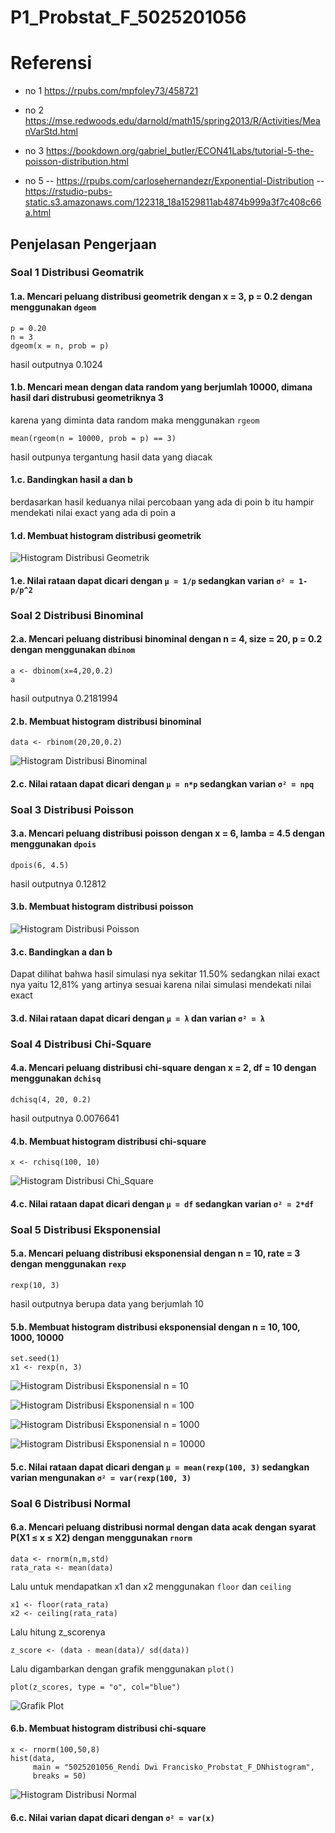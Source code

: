 # P1_Probstat_F_5025201056
# Referensi
- no 1
https://rpubs.com/mpfoley73/458721

- no 2
https://mse.redwoods.edu/darnold/math15/spring2013/R/Activities/MeanVarStd.html

- no 3
https://bookdown.org/gabriel_butler/ECON41Labs/tutorial-5-the-poisson-distribution.html

- no 5
-- https://rpubs.com/carlosehernandezr/Exponential-Distribution
-- https://rstudio-pubs-static.s3.amazonaws.com/122318_18a1529811ab4874b999a3f7c408c66a.html

## Penjelasan Pengerjaan

### Soal 1 Distribusi Geomatrik

#### 1.a. Mencari peluang distribusi geometrik dengan x = 3, p = 0.2 dengan menggunakan `dgeom`
```
p = 0.20
n = 3
dgeom(x = n, prob = p)
```
hasil outputnya 0.1024

#### 1.b. Mencari mean dengan data random yang berjumlah 10000, dimana hasil dari distrubusi geometriknya 3
karena yang diminta data random maka menggunakan `rgeom`
```
mean(rgeom(n = 10000, prob = p) == 3)
```
hasil outpunya tergantung hasil data yang diacak

#### 1.c. Bandingkan hasil a dan b
berdasarkan hasil keduanya nilai percobaan yang ada di poin b itu hampir mendekati nilai exact yang ada di poin a

#### 1.d. Membuat histogram distribusi geometrik

![Histogram Distribusi Geometrik](https://user-images.githubusercontent.com/90760961/162613069-1446064f-3146-455c-9590-225f4aee3172.png)


#### 1.e. Nilai rataan dapat dicari dengan `μ = 1/p` sedangkan varian `σ² = 1-p/p^2` 


### Soal 2 Distribusi Binominal

#### 2.a. Mencari peluang distribusi binominal dengan n = 4, size = 20, p = 0.2 dengan menggunakan `dbinom`
```
a <- dbinom(x=4,20,0.2)
a
```
hasil outputnya 0.2181994

#### 2.b. Membuat histogram distribusi binominal
```data <- rbinom(20,20,0.2)```

![Histogram Distribusi Binominal](https://user-images.githubusercontent.com/90760961/162613123-402a6a0b-7eff-4e5b-aafe-02095157ebf4.png)

#### 2.c. Nilai rataan dapat dicari dengan `μ = n*p` sedangkan varian `σ² = npq` 


### Soal 3 Distribusi Poisson

#### 3.a. Mencari peluang distribusi poisson dengan x = 6, lamba = 4.5 dengan menggunakan `dpois`
```
dpois(6, 4.5)
```
hasil outputnya 0.12812

#### 3.b. Membuat histogram distribusi poisson

![Histogram Distribusi Poisson](https://user-images.githubusercontent.com/90760961/162613162-c38b3f7f-ed84-42bd-8696-c8abf233749b.png)



#### 3.c. Bandingkan a dan b
Dapat dilihat bahwa hasil simulasi nya sekitar 11.50% sedangkan nilai exact nya yaitu 12,81% yang artinya sesuai karena nilai simulasi mendekati nilai exact

#### 3.d. Nilai rataan dapat dicari dengan `μ = λ` dan varian `σ² = λ` 


### Soal 4 Distribusi Chi-Square

#### 4.a. Mencari peluang distribusi chi-square dengan x = 2, df = 10 dengan menggunakan `dchisq`
```
dchisq(4, 20, 0.2)
```
hasil outputnya 0.0076641

#### 4.b. Membuat histogram distribusi chi-square
```
x <- rchisq(100, 10)
```

![Histogram Distribusi Chi_Square](https://user-images.githubusercontent.com/90760961/162613193-df95a022-0767-450b-9f66-109bed210c91.png)

#### 4.c. Nilai rataan dapat dicari dengan `μ = df` sedangkan varian `σ² = 2*df`


### Soal 5 Distribusi Eksponensial

#### 5.a. Mencari peluang distribusi eksponensial dengan n = 10, rate = 3 dengan menggunakan `rexp`
```
rexp(10, 3)
```
hasil outputnya berupa data yang berjumlah 10 

#### 5.b. Membuat histogram distribusi eksponensial dengan n = 10, 100, 1000, 10000
```
set.seed(1)
x1 <- rexp(n, 3)
```
![Histogram Distribusi Eksponensial n = 10](https://user-images.githubusercontent.com/90760961/162613214-4afcc64f-6353-42ae-829f-3574058d48d0.png)

![Histogram Distribusi Eksponensial n = 100](https://user-images.githubusercontent.com/90760961/162613231-9137edd4-dc3f-4fe0-8794-2f4239bbf25f.png)

![Histogram Distribusi Eksponensial n = 1000](https://user-images.githubusercontent.com/90760961/162613247-272cd4a4-4190-4846-8aec-849bf2e50063.png)

![Histogram Distribusi Eksponensial n = 10000](https://user-images.githubusercontent.com/90760961/162613260-47aacabf-9d53-45dc-b496-f4f47255e8e3.png)

#### 5.c. Nilai rataan dapat dicari dengan `μ = mean(rexp(100, 3)` sedangkan varian mengunakan `σ² = var(rexp(100, 3)`


### Soal 6 Distribusi Normal

#### 6.a. Mencari peluang distribusi normal dengan data acak dengan syarat P(X1 ≤ x ≤ X2) dengan menggunakan `rnorm`
```
data <- rnorm(n,m,std)
rata_rata <- mean(data)
```
Lalu untuk mendapatkan x1 dan x2 menggunakan `floor` dan `ceiling`
```
x1 <- floor(rata_rata)
x2 <- ceiling(rata_rata)
```
Lalu hitung z_scorenya 
```
z_score <- (data - mean(data)/ sd(data))
```
Lalu digambarkan dengan grafik menggunakan `plot()`
```
plot(z_scores, type = "o", col="blue")
```
![Grafik Plot](https://user-images.githubusercontent.com/90760961/162613898-6ced1286-b265-4ba3-9cb6-c03613bdc5c1.png)

#### 6.b. Membuat histogram distribusi chi-square
```
x <- rnorm(100,50,8)
hist(data, 
     main = "5025201056_Rendi Dwi Francisko_Probstat_F_DNhistogram",
     breaks = 50)
 ```

![Histogram Distribusi Normal](https://user-images.githubusercontent.com/90760961/162613924-45947cbe-20ca-44e6-8113-c85bcfe71dbb.png)

#### 6.c. Nilai varian dapat dicari dengan `σ² = var(x)`
